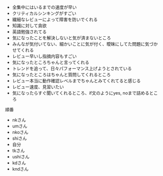 - 全集中にはいるまでの速度が早い
- クリティカルシンキングがすごい
- 繊細なレビューによって障害を防いでくれる
- 知識に対して貪欲
- 英語勉強されてる
- 気になったことを解決しないと気が済まないところ
- みんなが気付いてない、細かいことに気が付く、曖昧にしてた問題に気づかせてくれる
- レビュー早いし指摘内容もすごい
- 気になったところちゃんと言ってくれる
- トレンドを追って、日々パフォーマンス上げようとされている
- 気になったところはちゃんと質問してくれるところ
- レビュー本当に動作確認レベルまでちゃんとみてくれてると感じる
- レビュー速度、見習いたい
- 気になったらすぐ聞いてくれるところ、if文のようにyes, noまで詰めるところ

順番

- nkさん
- umさん
- nkoさん
- shiさん
- 自分
- tkさん
- ushiさん
- kdさん
- kndさん